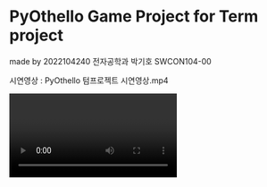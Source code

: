 # PyOthello Game Project for Term project
made by 2022104240 전자공학과 박기호 SWCON104-00

시연영상 : PyOthello 텀프로젝트 시연영상.mp4

<video src="src/video05-2.mp4" alt="video05-2.mp4">
<img src="src/image01-1.png" alt="image01-1.png">
